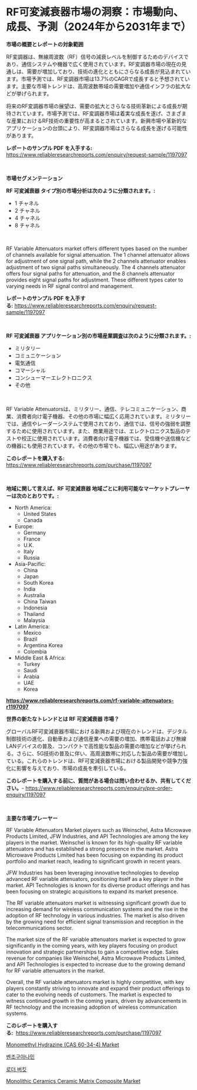 <p><h1>RF可変減衰器市場の洞察：市場動向、成長、予測（2024年から2031年まで）</h1></p><p><strong>市場の概要とレポートの対象範囲</strong></p>
<p><p>RF変調器は、無線周波数（RF）信号の減衰レベルを制御するためのデバイスであり、通信システムや機器で広く使用されています。RF変調器市場の現在の見通しは、需要が増加しており、技術の進化とともにさらなる成長が見込まれています。市場予測では、RF変調器市場は13.7%のCAGRで成長すると予想されています。主要な市場トレンドは、高周波数帯域の需要増加や通信インフラの拡大などが挙げられます。</p><p>将来のRF変調器市場の展望は、需要の拡大とさらなる技術革新による成長が期待されています。市場予測では、RF変調器市場は着実な成長を遂げ、さまざまな産業におけるRF技術の重要性が高まるとされています。新興市場や革新的なアプリケーションの台頭により、RF変調器市場はさらなる成長を遂げる可能性があります。</p></p>
<p><strong>レポートのサンプル PDF を入手する:</strong> <a href="https://www.reliableresearchreports.com/enquiry/request-sample/1197097">https://www.reliableresearchreports.com/enquiry/request-sample/1197097</a></p>
<p>&nbsp;</p>
<p><strong>市場セグメンテーション</strong></p>
<p><strong>RF 可変減衰器 タイプ別の市場分析は次のように分類されます。:</strong></p>
<p><ul><li>1 チャネル</li><li>2 チャネル</li><li>4 チャネル</li><li>8 チャネル</li></ul></p>
<p>&nbsp;</p>
<p><p>RF Variable Attenuators market offers different types based on the number of channels available for signal attenuation. The 1 channel attenuator allows for adjustment of one signal path, while the 2 channels attenuator enables adjustment of two signal paths simultaneously. The 4 channels attenuator offers four signal paths for attenuation, and the 8 channels attenuator provides eight signal paths for adjustment. These different types cater to varying needs in RF signal control and management.</p></p>
<p><strong>レポートのサンプル PDF を入手する:</strong>&nbsp;<a href="https://www.reliableresearchreports.com/enquiry/request-sample/1197097">https://www.reliableresearchreports.com/enquiry/request-sample/1197097</a></p>
<p>&nbsp;</p>
<p><strong> RF 可変減衰器 アプリケーション別の市場産業調査は次のように分類されます。:</strong></p>
<p><ul><li>ミリタリー</li><li>コミュニケーション</li><li>電気通信</li><li>コマーシャル</li><li>コンシューマーエレクトロニクス</li><li>その他</li></ul></p>
<p>&nbsp;</p>
<p><p>RF Variable Attenuatorsは、ミリタリー、通信、テレコミュニケーション、商業、消費者向け電子機器、その他の市場に幅広く応用されています。ミリタリーでは、通信やレーダーシステムで使用されており、通信では、信号の強弱を調整するために使用されています。また、商業用途では、エレクトロニクス製品のテストや校正に使用されています。消費者向け電子機器では、受信機や送信機などの機器にも使用されています。その他の市場でも、幅広い用途があります。</p></p>
<p><strong>このレポートを購入する:</strong>&nbsp; <a href="https://www.reliableresearchreports.com/purchase/1197097">https://www.reliableresearchreports.com/purchase/1197097</a></p>
<p>&nbsp;</p>
<p><strong>地域に関して言えば、RF 可変減衰器 地域ごとに利用可能なマーケットプレーヤーは次のとおりです。:</strong></p>
<p><ul>
    <li>
        North America:
        <ul>
            <li>United States</li>
            <li>Canada</li>
        </ul>
    </li>
    <li>
        Europe:
        <ul>
            <li>Germany</li>
            <li>France</li>
            <li>U.K.</li>
            <li>Italy</li>
            <li>Russia</li>
        </ul>
    </li>
    <li>
        Asia-Pacific:
        <ul>
            <li>China</li>
            <li>Japan</li>
            <li>South Korea</li>
            <li>India</li>
            <li>Australia</li>
            <li>China Taiwan</li>
            <li>Indonesia</li>
            <li>Thailand</li>
            <li>Malaysia</li>
        </ul>
    </li>
    <li>
        Latin America:
        <ul>
            <li>Mexico</li>
            <li>Brazil</li>
            <li>Argentina Korea</li>
            <li>Colombia</li>
        </ul>
    </li>
    <li>
        Middle East & Africa:
        <ul>
            <li>Turkey</li>
            <li>Saudi</li>
            <li>Arabia</li>
            <li>UAE</li>
            <li>Korea</li>
        </ul>
    </li>
    </ul></p>
<p><strong><a href="https://www.reliableresearchreports.com/rf-variable-attenuators-r1197097">https://www.reliableresearchreports.com/rf-variable-attenuators-r1197097</a></strong>&nbsp;</p>
<p><strong>世界の新たなトレンドとは RF 可変減衰器 市場？</strong></p>
<p><p>グローバルRF可変減衰器市場における新興および現在のトレンドは、デジタル制御技術の進化、自動車および通信産業への需要の増加、携帯電話および無線LANデバイスの普及、コンパクトで高性能な製品の需要の増加などが挙げられる。さらに、5G技術の普及に伴い、高周波数帯に対応した製品の需要が増加している。これらのトレンドは、RF可変減衰器市場における製品開発や競争力強化に影響を与えており、市場の成長を牽引している。</p></p>
<p><strong>このレポートを購入する前に、質問がある場合は問い合わせるか、共有してください。</strong>- <a href="https://www.reliableresearchreports.com/enquiry/pre-order-enquiry/1197097">https://www.reliableresearchreports.com/enquiry/pre-order-enquiry/1197097</a></p>
<p>&nbsp;</p>
<p><strong>主要な市場プレーヤー</strong></p>
<p><p>RF Variable Attenuators Market players such as Weinschel, Astra Microwave Products Limited, JFW Industries, and API Technologies are among the key players in the market. Weinschel is known for its high-quality RF variable attenuators and has established a strong presence in the market. Astra Microwave Products Limited has been focusing on expanding its product portfolio and market reach, leading to significant growth in recent years.</p><p>JFW Industries has been leveraging innovative technologies to develop advanced RF variable attenuators, positioning itself as a key player in the market. API Technologies is known for its diverse product offerings and has been focusing on strategic acquisitions to expand its market presence.</p><p>The RF variable attenuators market is witnessing significant growth due to increasing demand for wireless communication systems and the rise in the adoption of RF technology in various industries. The market is also driven by the growing need for efficient signal transmission and reception in the telecommunications sector.</p><p>The market size of the RF variable attenuators market is expected to grow significantly in the coming years, with key players focusing on product innovation and strategic partnerships to gain a competitive edge. Sales revenue for companies like Weinschel, Astra Microwave Products Limited, and API Technologies is expected to increase due to the growing demand for RF variable attenuators in the market.</p><p>Overall, the RF variable attenuators market is highly competitive, with key players constantly striving to innovate and expand their product offerings to cater to the evolving needs of customers. The market is expected to witness continued growth in the coming years, driven by advancements in RF technology and the increasing adoption of wireless communication systems.</p></p>
<p><strong>このレポートを購入する:</strong>&nbsp;&nbsp;<a href="https://www.reliableresearchreports.com/purchase/1197097">https://www.reliableresearchreports.com/purchase/1197097</a></p>
<p><p><a href="https://www.linkedin.com/pulse/monomethyl-hydrazine-cas-60-34-4-market-growth-trends-covid-19-a26vf?trackingId=EK5u%2FS6X6X6fI5mSOXhBgw%3D%3D">Monomethyl Hydrazine (CAS 60-34-4) Market</a></p><p><a href="https://medium.com/@cleocarroll2023/%EB%B2%A4%EC%A1%B0%EA%B5%AC%EC%95%84%EB%82%98%EB%AF%BC-%EC%8B%9C%EC%9E%A5-%EC%8B%9C%EC%9E%A5-cagr-%EC%8B%9C%EC%9E%A5-%EB%8F%99%ED%96%A5-%EB%B0%8F-%EC%84%B1%EC%9E%A5-%EC%A0%84%EB%9E%B5%EC%97%90-%EB%8C%80%ED%95%9C-%ED%86%B5%EC%B0%B0%EB%A0%A5-22398307fd1f">벤조구아나민</a></p><p><a href="https://medium.com/@cleocarroll2023/%EB%A1%9C%EB%8D%94-%EB%B2%84%ED%82%B7-%EC%8B%9C%EC%9E%A5-%EB%8F%99%ED%96%A5-%EB%B0%8F-%EC%8B%9C%EC%9E%A5-%EB%B6%84%EC%84%9D%EC%9D%80-2024-2031%EB%85%84-%EA%B8%B0%EA%B0%84%EC%9D%84-%EC%98%88%EC%B8%A1%ED%95%A9%EB%8B%88%EB%8B%A4-1c6101d75581">로더 버킷</a></p><p><a href="https://www.linkedin.com/pulse/monolithic-ceramics-ceramic-matrix-composite-market-size-growing-pwyzf?trackingId=OHJGEsWyy9bgMvOGIc8ujQ%3D%3D">Monolithic Ceramics Ceramic Matrix Composite Market</a></p></p>